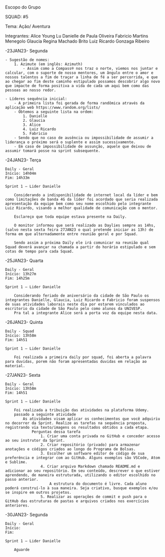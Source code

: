 Escopo do Grupo

SQUAD: #5

Tema: Ação/ Aventura

Integrantes:
    Alice Young Lu
    Danielle de Paula Oliveira
    Fabricio Martins Menegolo
    Glaucia Regina Machado Brito
    Luiz Ricardo Gonzaga Ribeiro

-23JAN23- Segunda

    - Sugestão de nomes:
        1. Azimute (em inglês: Azimuth)
            - Assim como a Compass® nos traz o norte, viemos nos juntar e calcular, com o suporte de nosso mentores, um ângulo entre o amor e nossos talentos a fim de traçar a linha de fé a ser percorrida, e que ao chegar ao fim deste caminho estipulado possamos descobrir algo novo que impacte de forma positiva a vida de cada um aqui bem como das pessoas ao nosso redor.

    - Líderes sequência inicial:
        - A primeira lista foi gerada de forma randômica através da aplicação web https://www.random.org/lists/
        - Obtemos a seguinte lista na ordem:
            1. Danielle
            2. Glaucia
            3. Alice
            4. Luiz Ricardo
            5. Fabricio
        - Sendo que no caso de ausência ou impossibilidade de assumir a liderança o próximo será o suplente e assim sucessivamente.
        - Em caso de impossibilidade de assunção, aquele que deixou de assumir tomará posse na sprint subsequente.    

-24JAN23- Terça

    Daily - Geral
    Início: 14h04m
    Fim: 14h33m

    Sprint 1 – Lider Danielle

        Considerando a indisponibilidade de internet local da líder e bem como limitações de banda 4G da líder foi acordado que seria realizada apresentação da equipe bem como seu nome escolhido pelo integrante Luiz Ricardo, visando a melhor qualidade de comunicação com o mentor.

        Esclareço que toda equipe estava presente na Daily.

        O monitor informou que será realizado as Daylies sempre as 14hs, (salvo nesta sexta feira 27JAN23 o qual pretende iniciar as 13h) de forma em que alternadamente entre reunião geral e por Squad.

        Sendo assim a próxima Daily ele irá comunicar na reunião qual Squad deverá avançar na chamada a partir do horário estipulado e sem cotas de tempo para cada Squad.

-25JAN23- Quarta

    Daily - Geral
    Início: 13h27m
    Fim: 14h25m

    Sprint 1 – Lider Danielle

        Considerando feriado de aniversário da cidade de São Paulo os integrantes Danielle, Glaucia, Luiz Ricardo e Fabricio foram suspensos de suas atividades laborais neste dia por estarem vinculados ao escritorio da cidade de São Paulo pelo como alunos da UNIVESP.
        Pra tal a integrante Alice será a porta voz da equipe nesta data.

-26JAN23- Quinta

    Daily - Squad
    Início: 13h58m
    Fim: 14h51 

    Sprint 1 – Lider Danielle

        Foi realizada a primeira daily por squad, foi aberta a palavra para duvidas, porem não foram apresentadas duvidas em relação ao material. 

-27JAN23- Sexta

    Daily - Geral
    Início: 13h58m
    Fim: 14h51 

    Sprint 1 – Lider Danielle

        Foi realizada a tribuição das atividades na plataforma Udemy.
        passado a seguinte atividade
            As atividades visam aplicar os conhecimentos que você adquiriu no decorrer da Sprint. Realize as tarefas na sequência proposta, registrando via texto/imagens os resultados obtidos a cada etapa.
                Perguntas dessa tarefa
                    1. Criar uma conta privada no GitHub e conceder acesso ao seu instrutor da Sprint.
                    2. Criar repositório (privado) para armazenar anotações e códigos criados ao longo do Programa de Bolsas.
                    3. Escolher um software editor de código de sua preferência e integrar com ao GitHub. Alguns exemplos são VSCode, Atom e Sublime.
                    4. Criar arquivo Markdown chamado README.md e adicionar ao seu repositório. Em seu conteúdo, descrever o que estiver aprendendo, de maneira estruturada, utilizando o editor escolhido no passo anterior.
                        A estrutura do documento é livre. Cada aluno poderá construí-lo à sua maneira. Seja criativo, busque exemplos e/ou se inspire em outros projetos.
                    5. Realizar as operações de commit e push para o GitHub das estruturas de pastas e arquivos criados nos exercícios anteriores.

-30JAN23- Segunda

    Daily - Geral
    Início: 
    Fim:  

    Sprint 1 – Lider Danielle

        Aguarde
